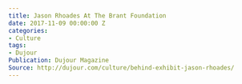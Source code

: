 ```yaml
---
title: Jason Rhoades At The Brant Foundation
date: 2017-11-09 00:00:00 Z
categories:
- Culture
tags:
- Dujour
Publication: Dujour Magazine
Source: http://dujour.com/culture/behind-exhibit-jason-rhoades/
---
```


